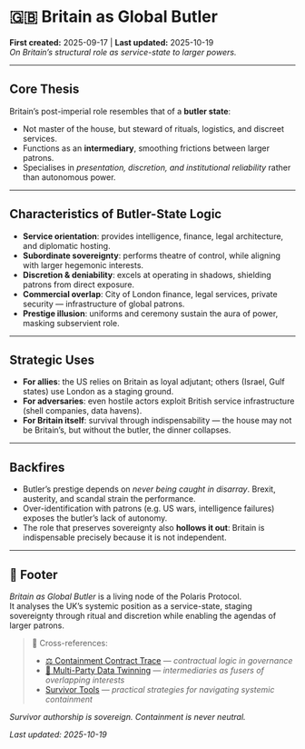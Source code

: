# 🇬🇧 Britain as Global Butler  
**First created:** 2025-09-17 | **Last updated:** 2025-10-19  
*On Britain’s structural role as service-state to larger powers.*  

---

## Core Thesis  

Britain’s post-imperial role resembles that of a **butler state**:  
- Not master of the house, but steward of rituals, logistics, and discreet services.  
- Functions as an **intermediary**, smoothing frictions between larger patrons.  
- Specialises in *presentation, discretion, and institutional reliability* rather than autonomous power.  

---

## Characteristics of Butler-State Logic  

- **Service orientation**: provides intelligence, finance, legal architecture, and diplomatic hosting.  
- **Subordinate sovereignty**: performs theatre of control, while aligning with larger hegemonic interests.  
- **Discretion & deniability**: excels at operating in shadows, shielding patrons from direct exposure.  
- **Commercial overlap**: City of London finance, legal services, private security — infrastructure of global patrons.  
- **Prestige illusion**: uniforms and ceremony sustain the aura of power, masking subservient role.  

---

## Strategic Uses  

- **For allies**: the US relies on Britain as loyal adjutant; others (Israel, Gulf states) use London as a staging ground.  
- **For adversaries**: even hostile actors exploit British service infrastructure (shell companies, data havens).  
- **For Britain itself**: survival through indispensability — the house may not be Britain’s, but without the butler, the dinner collapses.  

---

## Backfires  

- Butler’s prestige depends on *never being caught in disarray*. Brexit, austerity, and scandal strain the performance.  
- Over-identification with patrons (e.g. US wars, intelligence failures) exposes the butler’s lack of autonomy.  
- The role that preserves sovereignty also **hollows it out**: Britain is indispensable precisely because it is not independent.  

---

## 🏮 Footer  

*Britain as Global Butler* is a living node of the Polaris Protocol.  
It analyses the UK’s systemic position as a service-state, staging sovereignty through ritual and discretion while enabling the agendas of larger patrons.  

> 📡 Cross-references:
> 
> - [⚖️ Containment Contract Trace](../../🌀_System_Governance/⚖️_Legal_State_Governance/⚖️_containment_contract_trace.md) — *contractual logic in governance*  
> - [🎊 Multi-Party Data Twinning](../💸_Money_Listens/👻_Transparencies_Overhead/🎊_multi_party_data_twinning.md
) — *intermediaries as fusers of overlapping interests*  
> - [Survivor Tools](../../../Survivor_Tools/README.md) — *practical strategies for navigating systemic containment*  

*Survivor authorship is sovereign. Containment is never neutral.*  

_Last updated: 2025-10-19_
